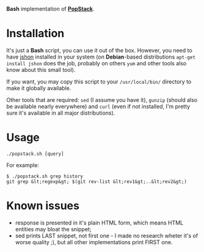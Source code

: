 **Bash** implementation of [**PopStack**](https://github.com/rafalwrzeszcz/popstack).

# Installation

It's just a **Bash** script, you can use it out of the box. However, you need to have [jshon](http://kmkeen.com/jshon/)
installed in your system (on **Debian**-based distributions `apt-get install jshon` does the job, probably on others
`yum` and other tools also know about this small tool).

If you want, you may copy this script to your `/usr/local/bin/` directory to make it globally available.

Other tools that are required: `sed` (I assume you have it), `gunzip` (should also be available nearly everywhere) and
`curl` (even if not installed, I'm pretty sure it's available in all major distributions).

# Usage

```
./popstack.sh [query]
```

For example:

```
$ ./popstack.sh grep history
git grep &lt;regexp&gt; $(git rev-list &lt;rev1&gt;..&lt;rev2&gt;)
```

# Known issues

- response is presented in it's plain HTML form, which means HTML entities may bloat the snippet;
- sed prints LAST snippet, not first one - I made no research wheter it's of worse quality ;), but all other
implementations print FIRST one.
